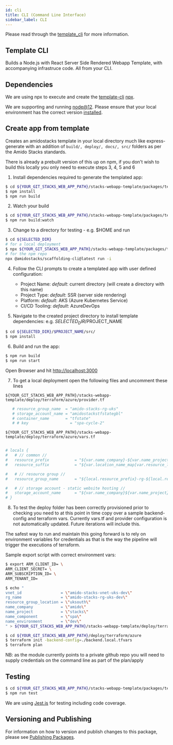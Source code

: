 ```yaml
---
id: cli
title: CLI (Command Line Interface)
sidebar_label: CLI
---
```


Please read through the [template_cli](../../docs/cli-process.md) for more information.

## Template CLI

Builds a Node.js with React Server Side Rendered Webapp Template, with accompanying infrastruce code. All from your CLI.

## Dependencies

We are using npx to execute and create the [template-cli](./packages/template-cli) [npx](https://www.npmjs.com/package/npx).

We are supporting and running [node@12](https://nodejs.org/en/about/releases/). Please ensure that your local environment has the correct version
[installed](https://nodejs.org/en/download/).

## Create app from template

Creates an amidostacks template in your local directory much like express-generate with an addition of `build/, deploy/, docs/, src/` folders as per the Amido Stacks standards.

There is already a prebuilt version of this up on npm, if you don't wish to build this locally you only need to execute steps 3, 4, 5 and 6


1. Install dependencies required to generate the templated app:
```bash
$ cd ${YOUR_GIT_STACKS_WEB_APP_PATH}/stacks-webapp-template/packages/template-cli
$ npm install
$ npm run build
```

2. Watch your build
```bash
$ cd ${YOUR_GIT_STACKS_WEB_APP_PATH}/stacks-webapp-template/packages/template-cli
$ npm run build:watch
```

3. Change to a directory for testing - e.g. $HOME and run
```bash
$ cd ${SELECTED_DIR}
# for a local deployment
$ npx ${YOUR_GIT_STACKS_WEB_APP_PATH}/stacks-webapp-template/packages/template-cli/dist/index.js run -i
# for the npm repo
npx @amidostacks/scaffolding-cli@latest run -i
```

4. Follow the CLI prompts to create a templated app with user defined configuration:
   - Project Name: _default_: current directory (will create a directory with this name)
   - Project Type: _default_: SSR (server side rendering)
   - Platform: _default_: AKS (Azure Kubernetes Service)
   - CI/CD Tooling: _default_: AzureDevOps

5. Navigate to the created project directory to install template dependencies:
e.g. ${SELECTED_DIR}/$PROJECT_NAME
```bash
$ cd ${SELECTED_DIR}/$PROJECT_NAME/src/
$ npm install
```

6. Build and run the app:
```bash
$ npm run build
$ npm run start
```
Open Browser and hit [http://localhost:3000](http://localhost:3000)

7. To get a local deployment open the following files and uncomment these lines

`${YOUR_GIT_STACKS_WEB_APP_PATH}/stacks-webapp-template/deploy/terraform/azure/provider.tf`
```terraform
   # resource_group_name  = "amido-stacks-rg-uks"
   # storage_account_name = "amidostackstfstategbl"
   # container_name       = "tfstate"
   # # key                  = "spa-cycle-2"
```

`${YOUR_GIT_STACKS_WEB_APP_PATH}/stacks-webapp-template/deploy/terraform/azure/vars.tf`
```terraform

# locals {
#   # // common //
#   resource_prefix           = "${var.name_company}-${var.name_project}-${var.name_component}"
#   resource_suffix           = "${var.location_name_map[var.resource_location]}-${var.name_environment}"

#   # // resource group //
#   resource_group_name       = "${local.resource_prefix}-rg-${local.resource_suffix}"

#   # // storage account - static website hosting //
#   storage_account_name      = "${var.name_company}${var.name_project}${var.name_component}sa${var.location_name_map[var.resource_location]}${var.name_environment}"
# }
```

8. To test the deploy folder has been correctly provisioned prior to checking you need to at this point in time copy over a sample backend-config and terraform vars. Currently vars.tf and provider configuration is not automatically updated. 
Future iterations will include this.

The safest way to run and maintain this going forward is to rely on environment variables for credentials as that is the way the pipeline will trigger the executions of terraform. 

Sample export script with correct environment vars:

```bash
$ export ARM_CLIENT_ID= \
ARM_CLIENT_SECRET= \
ARM_SUBSCRIPTION_ID= \
ARM_TENANT_ID=

$ echo "
vnet_id                 = \"amido-stacks-vnet-uks-dev\"
rg_name                 = \"amido-stacks-rg-uks-dev\"
resource_group_location = \"uksouth\"
name_company            = \"amido\"
name_project            = \"stacks\"
name_component          = \"spa\"
name_environment        = \"dev\"
" > ${YOUR_GIT_STACKS_WEB_APP_PATH}/stacks-webapp-template/deploy/terraform/azure/backend.local.tfvars
```


```bash
$ cd ${YOUR_GIT_STACKS_WEB_APP_PATH}/deploy/terraform/azure
$ terraform init -backend-config=./backend.local.tfvars
$ terraform plan
```

NB: as the module currently points to a private github repo you will need to supply credentials on the command line as part of the plan/apply

## Testing

```bash
$ cd ${YOUR_GIT_STACKS_WEB_APP_PATH}/stacks-webapp-template/packages/template-cli
$ npm run test
```

We are using [Jest.js](https://jestjs.io/) for testing including code coverage.

## Versioning and Publishing

For information on how to version and publish changes to this package, please see [Publishing Packages](../../docs/publishing.md).